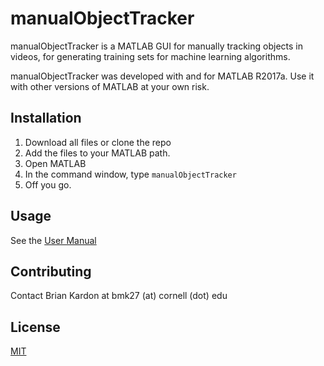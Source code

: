 # manualObjectTracker

manualObjectTracker is a MATLAB GUI for manually tracking objects in videos, for generating training sets for machine learning algorithms.

manualObjectTracker was developed with and for MATLAB R2017a. Use it with other versions of MATLAB at your own risk.

## Installation

1. Download all files or clone the repo
2. Add the files to your MATLAB path.
3. Open MATLAB
4. In the command window, type ```manualObjectTracker```
5. Off you go.

## Usage

See the [User Manual](Documentation/UserManual.md)

## Contributing
Contact Brian Kardon at bmk27 (at) cornell (dot) edu

## License
[MIT](https://choosealicense.com/licenses/mit/)
